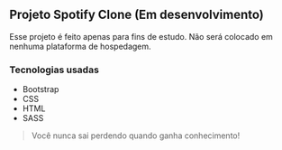 ## Projeto Spotify Clone (Em desenvolvimento)

Esse projeto é feito apenas para fins de estudo. Não será colocado em 
nenhuma plataforma de hospedagem.

### Tecnologias usadas

* Bootstrap
* CSS
* HTML
* SASS



>  Você nunca sai perdendo quando ganha conhecimento! 



